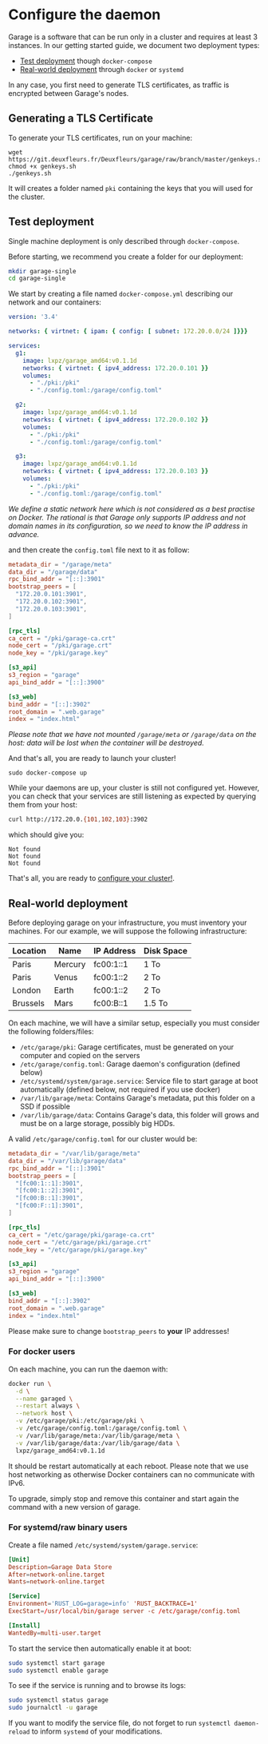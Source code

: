 # Configure the daemon

Garage is a software that can be run only in a cluster and requires at least 3 instances.
In our getting started guide, we document two deployment types:
  - [Test deployment](#test-deployment) though `docker-compose`
  - [Real-world deployment](#real-world-deployment) through `docker` or `systemd`

In any case, you first need to generate TLS certificates, as traffic is encrypted between Garage's nodes.

## Generating a TLS Certificate

To generate your TLS certificates, run on your machine:

```
wget https://git.deuxfleurs.fr/Deuxfleurs/garage/raw/branch/master/genkeys.sh
chmod +x genkeys.sh
./genkeys.sh
```

It will creates a folder named `pki` containing the keys that you will used for the cluster.

## Test deployment

Single machine deployment is only described through `docker-compose`.

Before starting, we recommend you create a folder for our deployment:

```bash
mkdir garage-single
cd garage-single
```

We start by creating a file named `docker-compose.yml` describing our network and our containers:

```yml
version: '3.4'

networks: { virtnet: { ipam: { config: [ subnet: 172.20.0.0/24 ]}}}

services:
  g1:
    image: lxpz/garage_amd64:v0.1.1d
    networks: { virtnet: { ipv4_address: 172.20.0.101 }}
    volumes:
      - "./pki:/pki"
      - "./config.toml:/garage/config.toml"

  g2:
    image: lxpz/garage_amd64:v0.1.1d
    networks: { virtnet: { ipv4_address: 172.20.0.102 }}
    volumes:
      - "./pki:/pki"
      - "./config.toml:/garage/config.toml"

  g3:
    image: lxpz/garage_amd64:v0.1.1d
    networks: { virtnet: { ipv4_address: 172.20.0.103 }}
    volumes:
      - "./pki:/pki"
      - "./config.toml:/garage/config.toml"
```

*We define a static network here which is not considered as a best practise on Docker.
The rational is that Garage only supports IP address and not domain names in its configuration, so we need to know the IP address in advance.*

and then create the `config.toml` file next to it as follow:

```toml
metadata_dir = "/garage/meta"
data_dir = "/garage/data"
rpc_bind_addr = "[::]:3901"
bootstrap_peers = [
  "172.20.0.101:3901",
  "172.20.0.102:3901",
  "172.20.0.103:3901",
]

[rpc_tls]
ca_cert = "/pki/garage-ca.crt"
node_cert = "/pki/garage.crt"
node_key = "/pki/garage.key"

[s3_api]
s3_region = "garage"
api_bind_addr = "[::]:3900"

[s3_web]
bind_addr = "[::]:3902"
root_domain = ".web.garage"
index = "index.html"
```

*Please note that we have not mounted `/garage/meta` or `/garage/data` on the host: data will be lost when the container will be destroyed.*

And that's all, you are ready to launch your cluster!

```
sudo docker-compose up
```

While your daemons are up, your cluster is still not configured yet.
However, you can check that your services are still listening as expected by querying them from your host:

```bash
curl http://172.20.0.{101,102,103}:3902
```

which should give you:

```
Not found
Not found
Not found
```

That's all, you are ready to [configure your cluster!](./cluster.md).

## Real-world deployment

Before deploying garage on your infrastructure, you must inventory your machines.
For our example, we will suppose the following infrastructure:

| Location | Name    | IP Address | Disk Space |
|----------|---------|------------|------------|
| Paris    | Mercury | fc00:1::1  | 1 To       |
| Paris    | Venus   | fc00:1::2  | 2 To       |
| London   | Earth   | fc00:1::2  | 2 To       |
| Brussels | Mars    | fc00:B::1  | 1.5 To     |

On each machine, we will have a similar setup, especially you must consider the following folders/files:
  - `/etc/garage/pki`: Garage certificates, must be generated on your computer and copied on the servers
  - `/etc/garage/config.toml`: Garage daemon's configuration (defined below)
  - `/etc/systemd/system/garage.service`: Service file to start garage at boot automatically (defined below, not required if you use docker)
  - `/var/lib/garage/meta`: Contains Garage's metadata, put this folder on a SSD if possible
  - `/var/lib/garage/data`: Contains Garage's data, this folder will grows and must be on a large storage, possibly big HDDs.

A valid `/etc/garage/config.toml` for our cluster would be:

```toml
metadata_dir = "/var/lib/garage/meta"
data_dir = "/var/lib/garage/data"
rpc_bind_addr = "[::]:3901"
bootstrap_peers = [
  "[fc00:1::1]:3901",
  "[fc00:1::2]:3901",
  "[fc00:B::1]:3901",
  "[fc00:F::1]:3901",
]

[rpc_tls]
ca_cert = "/etc/garage/pki/garage-ca.crt"
node_cert = "/etc/garage/pki/garage.crt"
node_key = "/etc/garage/pki/garage.key"

[s3_api]
s3_region = "garage"
api_bind_addr = "[::]:3900"

[s3_web]
bind_addr = "[::]:3902"
root_domain = ".web.garage"
index = "index.html"
```

Please make sure to change `bootstrap_peers` to **your** IP addresses!

### For docker users

On each machine, you can run the daemon with:

```bash
docker run \
  -d \
  --name garaged \
  --restart always \
  --network host \
  -v /etc/garage/pki:/etc/garage/pki \
  -v /etc/garage/config.toml:/garage/config.toml \
  -v /var/lib/garage/meta:/var/lib/garage/meta \
  -v /var/lib/garage/data:/var/lib/garage/data \
  lxpz/garage_amd64:v0.1.1d
```

It should be restart automatically at each reboot.
Please note that we use host networking as otherwise Docker containers can no communicate with IPv6.

To upgrade, simply stop and remove this container and start again the command with a new version of garage.

### For systemd/raw binary users

Create a file named `/etc/systemd/system/garage.service`:

```toml
[Unit]
Description=Garage Data Store
After=network-online.target
Wants=network-online.target

[Service]
Environment='RUST_LOG=garage=info' 'RUST_BACKTRACE=1'
ExecStart=/usr/local/bin/garage server -c /etc/garage/config.toml

[Install]
WantedBy=multi-user.target
```

To start the service then automatically enable it at boot:

```bash
sudo systemctl start garage
sudo systemctl enable garage
```

To see if the service is running and to browse its logs:

```bash
sudo systemctl status garage
sudo journalctl -u garage
```

If you want to modify the service file, do not forget to run `systemctl daemon-reload`
to inform `systemd` of your modifications.
